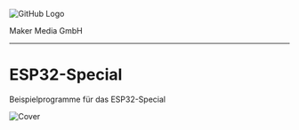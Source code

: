 ![GitHub Logo](http://www.heise.de/make/icons/make_logo.png)

Maker Media GmbH
*** 

# ESP32-Special
Beispielprogramme für das ESP32-Special

![Cover](https://github.com/MakeMagazinDE/ESP32-Special/blob/master/preview.png)
